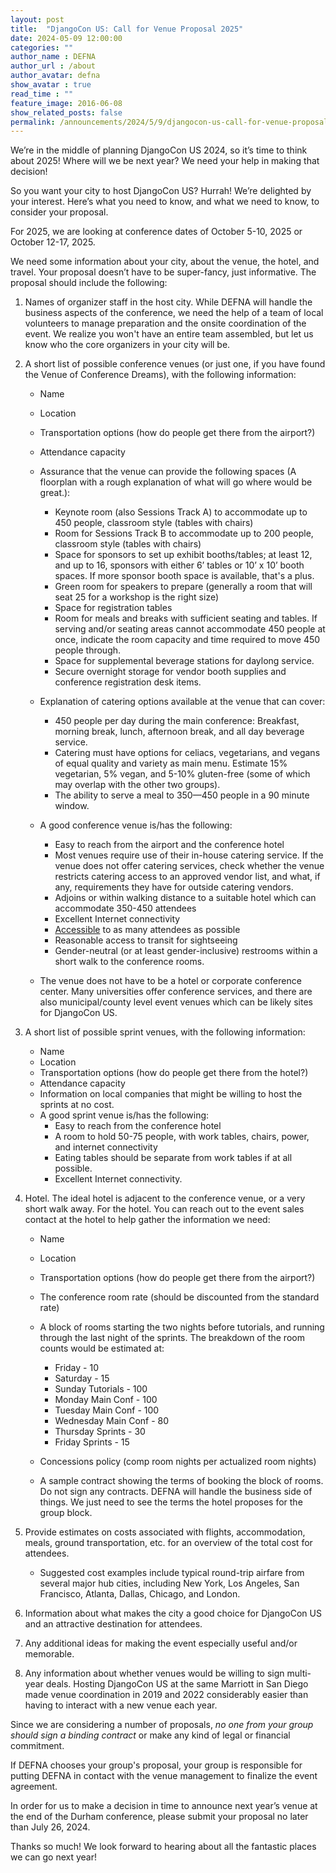 ```yaml
---
layout: post
title:  "DjangoCon US: Call for Venue Proposal 2025"
date: 2024-05-09 12:00:00
categories: ""
author_name : DEFNA
author_url : /about
author_avatar: defna
show_avatar : true
read_time : ""
feature_image: 2016-06-08
show_related_posts: false
permalink: /announcements/2024/5/9/djangocon-us-call-for-venue-proposal-2025/
---
```


We’re in the middle of planning DjangoCon US 2024, so it’s time to think about 2025! Where will we be next year? We need your help in making that decision!

So you want your city to host DjangoCon US? Hurrah! We’re delighted by your interest. Here’s what you need to know, and what we need to know, to consider your proposal.

For 2025, we are looking at conference dates of October 5-10, 2025 or October 12-17, 2025.

We need some information about your city, about the venue, the hotel, and travel. Your proposal doesn’t have to be super-fancy, just informative. The proposal should include the following:

1. Names of organizer staff in the host city. While DEFNA will handle the business aspects of the conference, we need the help of a team of local volunteers to manage preparation and the onsite coordination of the event. We realize you won't have an entire team assembled, but let us know who the core organizers in your city will be.

2. A short list of possible conference venues (or just one, if you have found the Venue of Conference Dreams), with the following information:

	* Name
	* Location
	* Transportation options (how do people get there from the airport?)
	* Attendance capacity
	* Assurance that the venue can provide the following spaces (A floorplan with a rough explanation of what will go where would be great.):
		* Keynote room (also Sessions Track A) to accommodate up to 450 people, classroom style (tables with chairs)
		* Room for Sessions Track B to accommodate up to 200 people, classroom style (tables with chairs)
		* Space for sponsors to set up exhibit booths/tables; at least 12, and up to 16, sponsors with either 6’ tables or 10’ x 10’ booth spaces. If more sponsor booth space is available, that's a plus.
		* Green room for speakers to prepare (generally a room that will seat 25 for a workshop is the right size)
		* Space for registration tables
		* Room for meals and breaks with sufficient seating and tables. If serving and/or seating areas cannot accommodate 450 people at once, indicate the room capacity and time required to move 450 people through.
		* Space for supplemental beverage stations for daylong service.
		* Secure overnight storage for vendor booth supplies and conference registration desk items.

	* Explanation of catering options available at the venue that can cover:
		* 450 people per day during the main conference: Breakfast, morning break, lunch, afternoon break, and all day beverage service.
		* Catering must have options for celiacs, vegetarians, and vegans of equal quality and variety as main menu. Estimate 15% vegetarian, 5% vegan, and 5-10% gluten-free (some of which may overlap with the other two groups).
		* The ability to serve a meal to 350—450 people in a 90 minute window.

	* A good conference venue is/has the following:
		* Easy to reach from the airport and the conference hotel
		* Most venues require use of their in-house catering service. If the venue does not offer catering services, check whether the venue restricts catering access to an approved vendor list, and what, if any, requirements they have for outside catering vendors.
		* Adjoins or within walking distance to a suitable hotel which can accommodate 350-450 attendees
		* Excellent Internet connectivity
		* [Accessible](https://modelviewculture.com/pieces/organizing-more-accessible-tech-events) to as many attendees as possible
		* Reasonable access to transit for sightseeing
		* Gender-neutral (or at least gender-inclusive) restrooms within a short walk to the conference rooms.

	* The venue does not have to be a hotel or corporate conference center. Many universities offer conference services, and there are also municipal/county level event venues which can be likely sites for DjangoCon US.

3. A short list of possible sprint venues, with the following information:

	* Name
	* Location
	* Transportation options (how do people get there from the hotel?)
	* Attendance capacity
	* Information on local companies that might be willing to host the sprints at no cost.
	* A good sprint venue is/has the following:
		* Easy to reach from the conference hotel
		* A room to hold 50-75 people, with work tables, chairs, power, and internet connectivity
		* Eating tables should be separate from work tables if at all possible.
		* Excellent Internet connectivity.

4. Hotel. The ideal hotel is adjacent to the conference venue, or a very short walk away. For the hotel. You can reach out to the event sales contact at the hotel to help gather the information we need:

	* Name
	* Location
	* Transportation options (how do people get there from the airport?)
	* The conference room rate (should be discounted from the standard rate)
	* A block of rooms starting the two nights before tutorials, and running through the last night of the sprints. The breakdown of the room counts would be estimated at:
	  * Friday - 10
	  * Saturday - 15
	  * Sunday Tutorials - 100
	  * Monday Main Conf - 100
	  * Tuesday Main Conf - 100
	  * Wednesday Main Conf - 80
	  * Thursday Sprints - 30
	  * Friday Sprints - 15

	* Concessions policy (comp room nights per actualized room nights)
	* A sample contract showing the terms of booking the block of rooms. Do not sign any contracts. DEFNA will handle the business side of things. We just need to see the terms the hotel proposes for the group block.

5. Provide estimates on costs associated with flights, accommodation, meals, ground transportation, etc. for an overview of the total cost for attendees.

   * Suggested cost examples include typical round-trip airfare from several major hub cities, including New York, Los Angeles, San Francisco, Atlanta, Dallas, Chicago, and London.

6. Information about what makes the city a good choice for DjangoCon US and an attractive destination for attendees.

7. Any additional ideas for making the event especially useful and/or memorable.

8. Any information about whether venues would be willing to sign multi-year deals. Hosting DjangoCon US at the same Marriott in San Diego made venue coordination in 2019 and 2022 considerably easier than having to interact with a new venue each year.

Since we are considering a number of proposals, *no one from your group should sign a binding contract* or make any kind of legal or financial commitment.

If DEFNA chooses your group's proposal, your group is responsible for putting DEFNA in contact with the venue management to finalize the event agreement.

In order for us to make a decision in time to announce next year’s venue at the end of the Durham conference, please submit your proposal no later than July 26, 2024.

Thanks so much! We look forward to hearing about all the fantastic places we can go next year!
